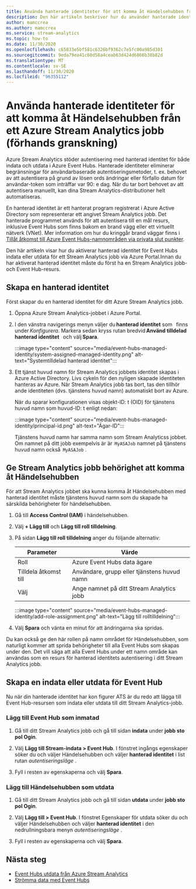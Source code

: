 ```yaml
---
title: Använda hanterade identiteter för att komma åt Händelsehubben från ett Azure Stream Analytics jobb (förhands granskning)
description: Den här artikeln beskriver hur du använder hanterade identiteter för att autentisera ditt Azure Stream Analytics jobb till Azure Event Hubs in-och utdata.
author: mamccrea
ms.author: mamccrea
ms.service: stream-analytics
ms.topic: how-to
ms.date: 11/30/2020
ms.openlocfilehash: c65833e5bf581c6326bf9362c7e5fc00a985d301
ms.sourcegitcommit: 9eda79ea41c60d58a4ceab63d424d6866b38b82d
ms.translationtype: MT
ms.contentlocale: sv-SE
ms.lasthandoff: 11/30/2020
ms.locfileid: "96355112"
---
```

# <a name="use-managed-identities-to-access-event-hubfrom-an-azure-stream-analytics-job-preview"></a>Använda hanterade identiteter för att komma åt Händelsehubben från ett Azure Stream Analytics jobb (förhands granskning)

Azure Stream Analytics stöder autentisering med hanterad identitet för både indata och utdata i Azure Event Hubs. Hanterade identiteter eliminerar begränsningar för användarbaserade autentiseringsmetoder, t. ex. behovet av att autentisera på grund av lösen ords ändringar eller förfallo datum för användar-token som inträffar var 90: e dag. När du tar bort behovet av att autentisera manuellt, kan dina Stream Analytics-distributioner helt automatiseras.  

En hanterad identitet är ett hanterat program registrerat i Azure Active Directory som representerar ett angivet Stream Analytics jobb. Det hanterade programmet används för att autentisera till en mål resurs, inklusive Event Hubs som finns bakom en brand vägg eller ett virtuellt nätverk (VNet). Mer information om hur du kringgår brand väggar finns i [Tillåt åtkomst till Azure Event Hubs-namnområden via privata slut punkter](../event-hubs/private-link-service.md#trusted-microsoft-services).

Den här artikeln visar hur du aktiverar hanterad identitet för Event Hubs indata eller utdata för ett Stream Analytics jobb via Azure Portal.Innan du har aktiverat hanterad identitet måste du först ha en Stream Analytics jobb-och Event Hub-resurs.

## <a name="create-a-managedidentity"></a>Skapa en hanterad identitet  

Först skapar du en hanterad identitet för ditt Azure Stream Analytics jobb.  

1. Öppna Azure Stream Analytics-jobbet i Azure Portal.  

1. I den vänstra navigerings menyn väljer du **hanterad identitet** som   finns under *Konfigurera*. Markera sedan kryss rutan bredvid **Använd tilldelad hanterad identitet**   och välj **Spara**.

   :::image type="content" source="media/event-hubs-managed-identity/system-assigned-managed-identity.png" alt-text="Systemtilldelad hanterad identitet":::  

1. Ett tjänst huvud namn för Stream Analytics jobbets identitet skapas i Azure Active Directory. Livs cykeln för den nyligen skapade identiteten hanteras av Azure. När Stream Analytics jobb tas bort, tas den tillhör ande identiteten (dvs. tjänstens huvud namn) automatiskt bort av Azure.  

   När du sparar konfigurationen visas objekt-ID: t (OID) för tjänstens huvud namn som huvud-ID: t enligt nedan:  

   :::image type="content" source="media/event-hubs-managed-identity/principal-id.png" alt-text="Ägar-ID":::

   Tjänstens huvud namn har samma namn som Stream Analyticss jobbet. Om namnet på ditt jobb exempelvis är är  `MyASAJob` namnet på tjänstens huvud namn också  `MyASAJob` .  

## <a name="grant-the-stream-analytics-job-permissionsto-access-the-event-hub"></a>Ge Stream Analytics jobb behörighet att komma åt Händelsehubben

För att Stream Analytics jobbet ska kunna komma åt Händelsehubben med hanterad identitet måste tjänstens huvud namn som du skapade ha särskilda behörigheter för händelsehubben.

1. Gå till **Access Control (IAM)** i händelsehubben.

1. Välj **+ Lägg till** och **Lägg till roll tilldelning**.

1. På sidan **Lägg till roll tilldelning** anger du följande alternativ:

   |Parameter|Värde|
   |---------|-----|
   |Roll|Azure Event Hubs data ägare|
   |Tilldela åtkomst till|Användare, grupp eller tjänstens huvud namn|
   |Välj|Ange namnet på ditt Stream Analytics jobb|

   :::image type="content" source="media/event-hubs-managed-identity/add-role-assignment.png" alt-text="Lägg till rolltilldelning":::

1. Välj **Spara** och vänta en minut för att ändringarna ska spridas.

Du kan också ge den här rollen på namn området för Händelsehubben, som naturligt kommer att sprida behörigheter till alla Event Hubs som skapas under den. Det vill säga att alla Event Hubs under ett namn område kan användas som en resurs för hanterad identitets autentisering i ditt Stream Analytics jobb.

## <a name="create-anevent-hub-input-or-output"></a>Skapa en indata eller utdata för Event Hub  

Nu när din hanterade identitet har kon figurer ATS är du redo att lägga till Event Hub-resursen som indata eller utdata till ditt Stream Analytics-jobb.  

### <a name="add-the-event-hub-as-an-input"></a>Lägg till Event Hub som inmatad 

1. Gå till ditt Stream Analytics jobb och gå till sidan **indata** under **jobb sto pol Ogin**.

1. Välj **Lägg till Stream-indata > Event Hub**. I fönstret ingångs egenskaper söker du och väljer Händelsehubben och väljer **hanterad identitet** i list rutan *autentiseringsläge* .

1. Fyll i resten av egenskaperna och välj **Spara**.

### <a name="add-the-event-hub-as-an-output"></a>Lägg till Händelsehubben som utdata

1. Gå till ditt Stream Analytics jobb och gå till sidan **utdata** under **jobb sto pol Ogin**.

1. Välj **Lägg till > Event Hub**. I fönstret Egenskaper för utdata söker du och väljer Händelsehubben och väljer **hanterad identitet** i den nedrullningsbara menyn *autentiseringsläge* .

1. Fyll i resten av egenskaperna och välj **Spara**.

## <a name="next-steps"></a>Nästa steg

* [Event Hubs utdata från Azure Stream Analytics](event-hubs-output.md)
* [Strömma data med Event Hubs](stream-analytics-define-inputs.md#stream-data-from-event-hubs)